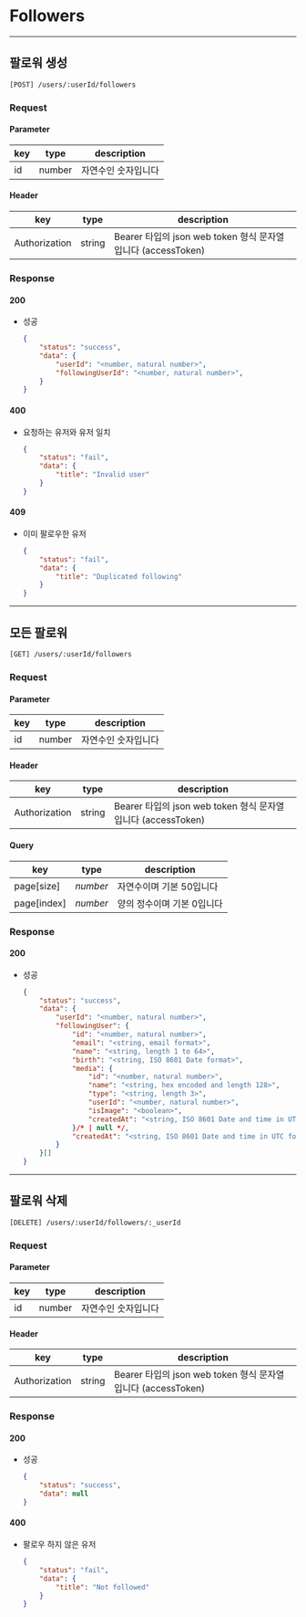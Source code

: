 # Followers

---

## 팔로워 생성

```plain
[POST] /users/:userId/followers
```

### Request

#### Parameter

|key|type|description|
|---|---|---|
|id|number|자연수인 숫자입니다|

#### Header

|key|type|description|
|---|---|---|
|Authorization|string|Bearer 타입의 json web token 형식 문자열입니다 (accessToken)|

### Response

#### 200

- 성공
	```json
	{
		"status": "success",
		"data": {
			"userId": "<number, natural number>",
			"followingUserId": "<number, natural number>",
		}
	}
	```

#### 400

- 요청하는 유저와 유저 일치
	```json
	{
		"status": "fail",
		"data": {
			"title": "Invalid user"
		}
	}
	```

#### 409

- 이미 팔로우한 유저
	```json
	{
		"status": "fail",
		"data": {
			"title": "Duplicated following"
		}
	}
	```

---

## 모든 팔로워

```plain
[GET] /users/:userId/followers
```

### Request

#### Parameter

|key|type|description|
|---|---|---|
|id|number|자연수인 숫자입니다|

#### Header

|key|type|description|
|---|---|---|
|Authorization|string|Bearer 타입의 json web token 형식 문자열입니다 (accessToken)|

#### Query

|key|type|description|
|---|---|---|
|page[size]|_number_|자연수이며 기본 50입니다|
|page[index]|_number_|양의 정수이며 기본 0입니다|

### Response

#### 200

- 성공
	```json
	{
		"status": "success",
		"data": {
			"userId": "<number, natural number>",
			"followingUser": {
				"id": "<number, natural number>",
				"email": "<string, email format>",
				"name": "<string, length 1 to 64>",
				"birth": "<string, ISO 8601 Date format>",
				"media": {
					"id": "<number, natural number>",
					"name": "<string, hex encoded and length 128>",
					"type": "<string, length 3>",
					"userId": "<number, natural number>",
					"isImage": "<boolean>",
					"createdAt": "<string, ISO 8601 Date and time in UTC format>"
				}/* | null */,
				"createdAt": "<string, ISO 8601 Date and time in UTC format>"
			}
		}[]
	}
	```

---

## 팔로워 삭제

```plain
[DELETE] /users/:userId/followers/:_userId
```

### Request

#### Parameter

|key|type|description|
|---|---|---|
|id|number|자연수인 숫자입니다|

#### Header

|key|type|description|
|---|---|---|
|Authorization|string|Bearer 타입의 json web token 형식 문자열입니다 (accessToken)|

### Response

#### 200

- 성공
	```json
	{
		"status": "success",
		"data": null
	}
	```

#### 400

- 팔로우 하지 않은 유저
	```json
	{
		"status": "fail",
		"data": {
			"title": "Not followed"
		}
	}
	```